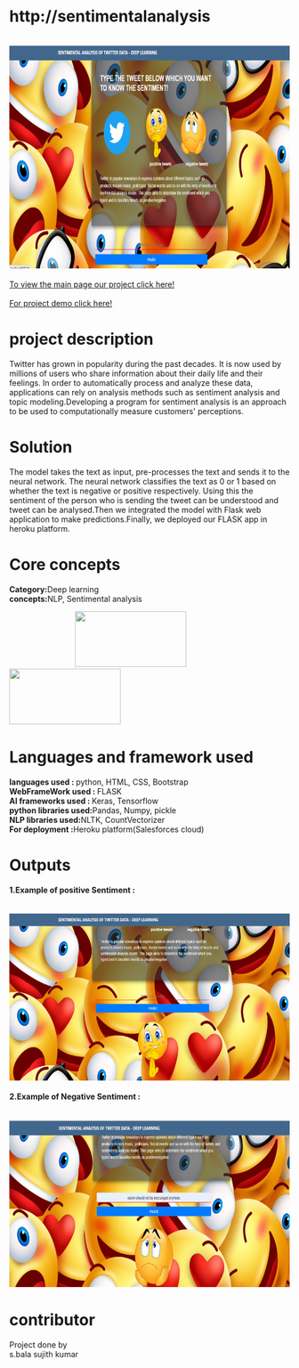 # http://sentimentalanalysis

&nbsp;&nbsp;&nbsp;&nbsp;&nbsp;&nbsp;&nbsp;&nbsp;&nbsp;&nbsp;&nbsp;&nbsp;&nbsp;&nbsp;&nbsp;&nbsp;&nbsp;&nbsp;&nbsp;&nbsp;&nbsp;&nbsp;&nbsp;&nbsp;
&nbsp;&nbsp;&nbsp;&nbsp;
<img src="screenshots/webpage.png" width="800" height="400">
<br>
<br>
<a href="">To view the main page our project click here!</a>
<br><br>
<a href="">For project demo click here!</a>


# project description

Twitter has grown in popularity during the past decades. It is now used by millions of users who share information about their daily life and their feelings. In order to automatically process and analyze these data, applications can rely on analysis methods such as sentiment analysis and topic modeling.Developing a program for sentiment analysis is an approach to be used to computationally measure customers' perceptions.

# Solution
The model takes the text as input, pre-processes the text and sends it to the neural network. The neural network classifies the text as 0 or 1 based on whether the text is negative or positive respectively. Using this the sentiment of the person who is sending the tweet can be understood and tweet can be analysed.Then we integrated the model with
Flask web application to make predictions.Finally, we deployed our FLASK app in heroku platform. 

# Core concepts

<b>Category:</b>Deep learning<br>
<b>concepts:</b>NLP, Sentimental analysis <br>

&nbsp;&nbsp;&nbsp;&nbsp;&nbsp;&nbsp;&nbsp;&nbsp;&nbsp;&nbsp;&nbsp;&nbsp;&nbsp;&nbsp;&nbsp;&nbsp;&nbsp;&nbsp;&nbsp;&nbsp;&nbsp;&nbsp;&nbsp;&nbsp;
&nbsp;&nbsp;&nbsp;&nbsp;
<img src="https://wallpaperaccess.com/full/1728953.jpg" width="200" height="100">
&nbsp;&nbsp;&nbsp;&nbsp;&nbsp;&nbsp;&nbsp;&nbsp;&nbsp;&nbsp;&nbsp;&nbsp;&nbsp;&nbsp;&nbsp;&nbsp;&nbsp;&nbsp;&nbsp;&nbsp;&nbsp;&nbsp;&nbsp;&nbsp;
&nbsp;&nbsp;&nbsp;&nbsp;
<img src="https://datasciencechalktalk.files.wordpress.com/2019/07/0-8.png?w=1070" width="200" height="100">

# Languages and framework used

<b>languages used : </b>python, HTML, CSS, Bootstrap<br>
<b>WebFrameWork used : </b>FLASK<br>
<b>AI frameworks used : </b>Keras, Tensorflow<br>
<b>python libraries used:</b>Pandas, Numpy, pickle<br>
<b>NLP libraries used:</b>NLTK, CountVectorizer<br>
<b>For deployment :</b>Heroku platform(Salesforces cloud)<br>

# Outputs

<b>1.Example of positive Sentiment :</b><br> <br>
&nbsp;&nbsp;&nbsp;&nbsp;&nbsp;&nbsp;&nbsp;&nbsp;&nbsp;&nbsp;&nbsp;&nbsp;&nbsp;&nbsp;&nbsp;&nbsp;&nbsp;&nbsp;&nbsp;&nbsp;&nbsp;&nbsp;&nbsp;
<img src="screenshots/happyoutput.png" width="600" height="300">
<br>
<br>
<b>2.Example of Negative Sentiment :</b><br> <br>
&nbsp;&nbsp;&nbsp;&nbsp;&nbsp;&nbsp;&nbsp;&nbsp;&nbsp;&nbsp;&nbsp;&nbsp;&nbsp;&nbsp;&nbsp;&nbsp;&nbsp;&nbsp;&nbsp;&nbsp;&nbsp;&nbsp;&nbsp;
<img src="screenshots/sad_output.png" width="600" height="300">
<br>
# contributor

Project done by <br>
s.bala sujith kumar<br>

